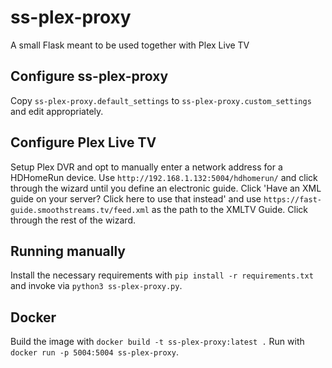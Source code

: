 # ss-plex-proxy
A small Flask meant to be used together with Plex Live TV
## Configure ss-plex-proxy
Copy `ss-plex-proxy.default_settings` to `ss-plex-proxy.custom_settings` and edit appropriately.
## Configure Plex Live TV
Setup Plex DVR and opt to manually enter a network address for a HDHomeRun device. Use `http://192.168.1.132:5004/hdhomerun/` and click through the wizard until you define an electronic guide. Click 'Have an XML guide on your server? Click here to use that instead' and use `https://fast-guide.smoothstreams.tv/feed.xml` as the path to the XMLTV Guide. Click through the rest of the wizard.
## Running manually
Install the necessary requirements with `pip install -r requirements.txt` and invoke via `python3 ss-plex-proxy.py`.
## Docker
Build the image with `docker build -t ss-plex-proxy:latest .` Run with `docker run -p 5004:5004 ss-plex-proxy`. 
